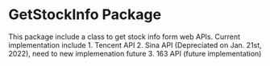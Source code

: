 # GetStockInfo Package

This package include a class to get stock info form web APIs. Current implementation include
	1. Tencent API
	2. Sina API (Depreciated on Jan. 21st, 2022), need to new implemenation future
	3. 163 API (future implementation)
